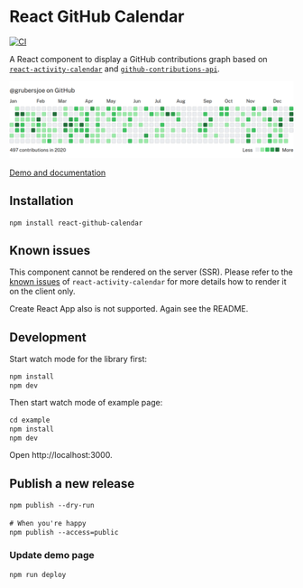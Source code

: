 # React GitHub Calendar

[![CI](https://github.com/grubersjoe/react-github-calendar/actions/workflows/test.yml/badge.svg)](https://github.com/grubersjoe/react-github-calendar/actions/workflows/test.yml)

A React component to display a GitHub contributions graph based on
[`react-activity-calendar`](https://github.com/grubersjoe/react-activity-calendar) and
[`github-contributions-api`](https://github.com/grubersjoe/github-contributions-api).

![Screenshot](preview.png?v3)

[Demo and documentation](https://grubersjoe.github.io/react-github-calendar/)

## Installation

```shell
npm install react-github-calendar
```

## Known issues

This component cannot be rendered on the server (SSR). Please refer to the
[known issues](https://github.com/grubersjoe/react-activity-calendar/blob/main/README.md#known-issues)
of `react-activity-calendar` for more details how to render it on the client only.

Create React App also is not supported. Again see the README.

## Development

Start watch mode for the library first:

```shell
npm install
npm dev
```

Then start watch mode of example page:

```shell
cd example
npm install
npm dev
```

Open http://localhost:3000.

## Publish a new release

```shell
npm publish --dry-run

# When you're happy
npm publish --access=public
```

### Update demo page

```shell
npm run deploy
```
